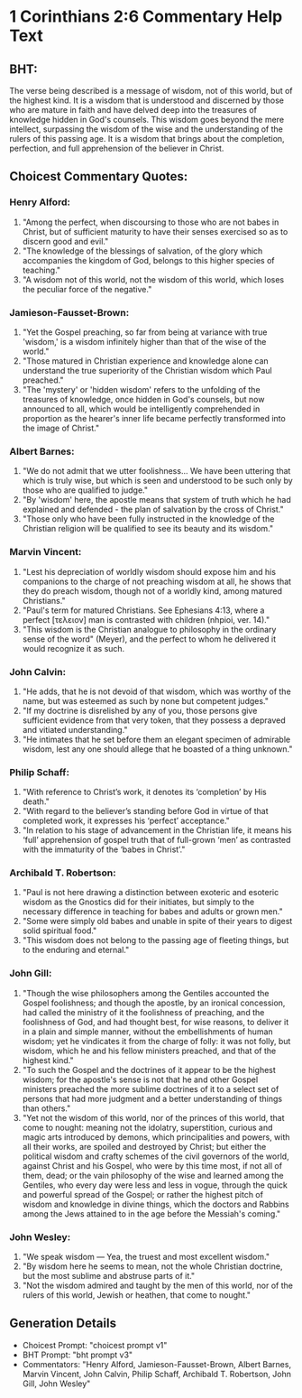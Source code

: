 # 1 Corinthians 2:6 Commentary Help Text

## BHT:
The verse being described is a message of wisdom, not of this world, but of the highest kind. It is a wisdom that is understood and discerned by those who are mature in faith and have delved deep into the treasures of knowledge hidden in God's counsels. This wisdom goes beyond the mere intellect, surpassing the wisdom of the wise and the understanding of the rulers of this passing age. It is a wisdom that brings about the completion, perfection, and full apprehension of the believer in Christ.

## Choicest Commentary Quotes:
### Henry Alford:
1. "Among the perfect, when discoursing to those who are not babes in Christ, but of sufficient maturity to have their senses exercised so as to discern good and evil."
2. "The knowledge of the blessings of salvation, of the glory which accompanies the kingdom of God, belongs to this higher species of teaching."
3. "A wisdom not of this world, not the wisdom of this world, which loses the peculiar force of the negative."

### Jamieson-Fausset-Brown:
1. "Yet the Gospel preaching, so far from being at variance with true 'wisdom,' is a wisdom infinitely higher than that of the wise of the world."
2. "Those matured in Christian experience and knowledge alone can understand the true superiority of the Christian wisdom which Paul preached."
3. "The 'mystery' or 'hidden wisdom' refers to the unfolding of the treasures of knowledge, once hidden in God's counsels, but now announced to all, which would be intelligently comprehended in proportion as the hearer's inner life became perfectly transformed into the image of Christ."

### Albert Barnes:
1. "We do not admit that we utter foolishness... We have been uttering that which is truly wise, but which is seen and understood to be such only by those who are qualified to judge."
2. "By 'wisdom' here, the apostle means that system of truth which he had explained and defended - the plan of salvation by the cross of Christ."
3. "Those only who have been fully instructed in the knowledge of the Christian religion will be qualified to see its beauty and its wisdom."

### Marvin Vincent:
1. "Lest his depreciation of worldly wisdom should expose him and his companions to the charge of not preaching wisdom at all, he shows that they do preach wisdom, though not of a worldly kind, among matured Christians."
2. "Paul's term for matured Christians. See Ephesians 4:13, where a perfect [τελειον] man is contrasted with children (nhpioi, ver. 14)."
3. "This wisdom is the Christian analogue to philosophy in the ordinary sense of the word" (Meyer), and the perfect to whom he delivered it would recognize it as such.

### John Calvin:
1. "He adds, that he is not devoid of that wisdom, which was worthy of the name, but was esteemed as such by none but competent judges."
2. "If my doctrine is disrelished by any of you, those persons give sufficient evidence from that very token, that they possess a depraved and vitiated understanding."
3. "He intimates that he set before them an elegant specimen of admirable wisdom, lest any one should allege that he boasted of a thing unknown."

### Philip Schaff:
1. "With reference to Christ’s work, it denotes its ‘completion’ by His death."
2. "With regard to the believer’s standing before God in virtue of that completed work, it expresses his ‘perfect’ acceptance."
3. "In relation to his stage of advancement in the Christian life, it means his ‘full’ apprehension of gospel truth that of full-grown ‘men’ as contrasted with the immaturity of the ‘babes in Christ’."

### Archibald T. Robertson:
1. "Paul is not here drawing a distinction between exoteric and esoteric wisdom as the Gnostics did for their initiates, but simply to the necessary difference in teaching for babes and adults or grown men."
2. "Some were simply old babes and unable in spite of their years to digest solid spiritual food."
3. "This wisdom does not belong to the passing age of fleeting things, but to the enduring and eternal."

### John Gill:
1. "Though the wise philosophers among the Gentiles accounted the Gospel foolishness; and though the apostle, by an ironical concession, had called the ministry of it the foolishness of preaching, and the foolishness of God, and had thought best, for wise reasons, to deliver it in a plain and simple manner, without the embellishments of human wisdom; yet he vindicates it from the charge of folly: it was not folly, but wisdom, which he and his fellow ministers preached, and that of the highest kind."
2. "To such the Gospel and the doctrines of it appear to be the highest wisdom; for the apostle's sense is not that he and other Gospel ministers preached the more sublime doctrines of it to a select set of persons that had more judgment and a better understanding of things than others."
3. "Yet not the wisdom of this world, nor of the princes of this world, that come to nought: meaning not the idolatry, superstition, curious and magic arts introduced by demons, which principalities and powers, with all their works, are spoiled and destroyed by Christ; but either the political wisdom and crafty schemes of the civil governors of the world, against Christ and his Gospel, who were by this time most, if not all of them, dead; or the vain philosophy of the wise and learned among the Gentiles, who every day were less and less in vogue, through the quick and powerful spread of the Gospel; or rather the highest pitch of wisdom and knowledge in divine things, which the doctors and Rabbins among the Jews attained to in the age before the Messiah's coming."

### John Wesley:
1. "We speak wisdom — Yea, the truest and most excellent wisdom." 
2. "By wisdom here he seems to mean, not the whole Christian doctrine, but the most sublime and abstruse parts of it." 
3. "Not the wisdom admired and taught by the men of this world, nor of the rulers of this world, Jewish or heathen, that come to nought."


## Generation Details
- Choicest Prompt: "choicest prompt v1"
- BHT Prompt: "bht prompt v3"
- Commentators: "Henry Alford, Jamieson-Fausset-Brown, Albert Barnes, Marvin Vincent, John Calvin, Philip Schaff, Archibald T. Robertson, John Gill, John Wesley"
